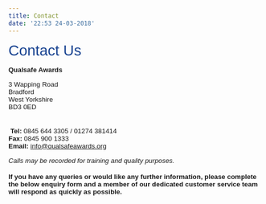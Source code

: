 ```yaml
---
title: Contact
date: '22:53 24-03-2018'
---
```


<p id="become-a-centre-title"><span style="font-family: arial, helvetica, sans-serif; font-size: 22pt; color: #174290;">Contact Us</span></p>
<div class="become-a-centre">
<p><span style="font-family: arial, helvetica, sans-serif; font-size: 10pt;"><strong>Qualsafe Awards</strong></span></p>
<span style="font-family: arial, helvetica, sans-serif; font-size: 10pt;">3 Wapping Road</span></div>
<div class="become-a-centre"><span style="font-family: arial, helvetica, sans-serif; font-size: 10pt;">Bradford</span><br /><span style="font-family: arial, helvetica, sans-serif; font-size: 10pt;">West Yorkshire</span><br /><span style="font-family: arial, helvetica, sans-serif; font-size: 10pt;">BD3 0ED</span></div>
<div class="become-a-centre">&nbsp;</div>
<div class="become-a-centre">
<div class="become-a-centre">
<p>&nbsp;<span style="font-family: arial, helvetica, sans-serif; font-size: 10pt;"><strong>Tel:&nbsp;</strong>0845 644 3305 / 01274 381414</span><br /><span style="font-family: arial, helvetica, sans-serif; font-size: 10pt;"><strong>Fax:&nbsp;</strong>0845 900 1333</span><br /><span style="font-family: arial, helvetica, sans-serif; font-size: 10pt;"><strong>Email:&nbsp;</strong><span class="mailto"><a href="mailto:info@qualsafeawards.org">info@qualsafeawards.org</a></span></span></p>
</div>
</div>
<div class="become-a-centre">
<p><span style="font-family: arial, helvetica, sans-serif; font-size: 10pt;"><em>Calls may be recorded for training and quality purposes.</em></span><br /><br /><span style="font-family: arial, helvetica, sans-serif; font-size: 10pt;"><strong>If you have any queries or would like any further information, please complete the below enquiry form and a member of our dedicated customer service team will respond as quickly as possible.</strong></span></p>
</div>